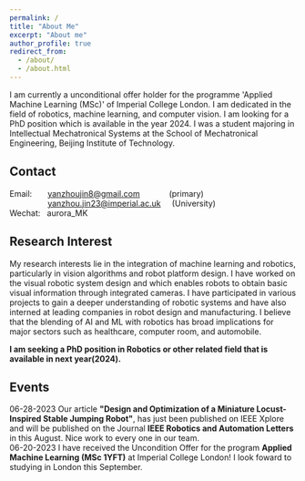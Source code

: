 ```yaml
---
permalink: /
title: "About Me"
excerpt: "About me"
author_profile: true
redirect_from: 
  - /about/
  - /about.html
---
```


I am currently a unconditional offer holder for the programme 'Applied Machine Learning (MSc)' of Imperial College London. I am dedicated in the field of robotics, machine learning, and computer vision. I am looking for a PhD position which is available in the year 2024.
I was a student majoring in Intellectual Mechatronical Systems at the School of Mechatronical Engineering, Beijing Institute of Technology.

Contact
-----
Email: $~~~~~$ yanzhoujin8@gmail.com $~~~~~~~~~~~$ (primary)  
 $~~~~~~~~~~~~~~~~$ yanzhou.jin23@imperial.ac.uk $~~~$ (University)  
 Wechat: $~$ aurora_MK  

Research Interest
------
My research interests lie in the integration of machine learning and robotics, particularly in vision algorithms and robot platform design. I have worked on the visual robotic system design and which enables robots to obtain basic visual information through integrated cameras. I have participated in various projects to gain a deeper understanding of robotic systems and have also interned at leading companies in robot design and manufacturing. I believe that the blending of AI and ML with robotics has broad implications for major sectors such as healthcare, computer room, and automobile.

**I am seeking a PhD position in Robotics or other related field that is available in next year(2024).**

Events
------
06-28-2023 Our article **"Design and Optimization of a Miniature Locust-Inspired Stable Jumping Robot"**, has just been published on IEEE Xplore and will be published on the Journal **IEEE Robotics and Automation Letters** in this August. Nice work to every one in our team.  
06-20-2023 I have received the Uncondition Offer for the program **Applied Machine Learning (MSc 1YFT)** at Imperial College London! I look foward to studying in London this September.

